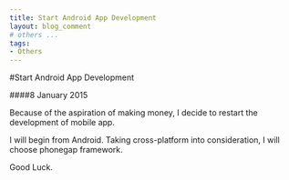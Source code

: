 ```yaml
---
title: Start Android App Development
layout: blog_comment
# others ...
tags: 
- Others
---
```


#Start Android App Development

####8 January 2015

Because of the aspiration of making money, I decide to restart the development of mobile app.

I will begin from Android. Taking cross-platform into consideration, I will choose phonegap framework.

Good Luck.
